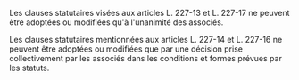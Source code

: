 Les clauses statutaires visées aux articles L. 227-13 et L. 227-17 ne peuvent être adoptées ou modifiées qu'à l'unanimité des associés. 


Les clauses statutaires mentionnées aux articles L. 227-14 et L. 227-16 ne peuvent être adoptées ou modifiées que par une décision prise collectivement par les associés dans les conditions et formes prévues par les statuts.

